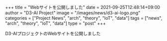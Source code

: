 +++
title = "Webサイトを公開しました"
date = 2021-09-25T12:48:14+09:00
author = "D3-AI Project"
image = "/images/news/d3-ai-logo.png"
categories = ["Project News", "arch", "theory", "IoT", "data"]
tags = ["news", "arch", "theory", "IoT", "data"]
type = "post"
+++

D3-AIプロジェクトのWebサイトを公開しました
